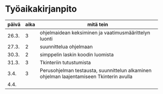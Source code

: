 # Työaikakirjanpito

| päivä | aika | mitä tein |
| ----- | ---- | --------- |
| 26.3. |  3   | ohjelmaidean keksiminen ja vaatimusmäärittelyn luonti |
| 27.3. |  2   | suunnittelua ohjelmaan       |
| 30.3. |  2   | simppelin laskin koodin luomista |
| 31.3. |  3   | Tkinteriin tutustumista |
| 3.4.  |  3   | Perusohjelman testausta, suunnittelun alkaminen ohjelman laajentamiseen Tkinterin avulla |
| 4.4.  |      |            |